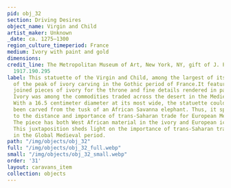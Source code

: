 ```yaml
---
pid: obj_32
section: Driving Desires
object_name: Virgin and Child
artist_maker: Unknown
_date: ca. 1275–1300
region_culture_timeperiod: France
medium: Ivory with paint and gold
dimensions: 
credit_line: The Metropolitan Museum of Art, New York, NY, gift of J. Pierpont Morgan,
  1917.190.295
label: This statuette of the Virgin and Child, among the largest of its kind, is demonstrative
  of the peak of ivory carving in the Gothic period of France.It features separately
  joined pieces of ivory for the throne and fine details rendered in paint and gold.
  Ivory was among the commodities traded across the desert in the Medieval period.
  With a 16.5 centimeter diameter at its most wide, the statuette could only have
  been carved from the tusk of an African Savanna elephant. Thus, it speaks directly
  to the distance and importance of trans-Saharan trade for European Medieval art.
  The piece has both West African material in the ivory and European iconography.
  This juxtaposition sheds light on the importance of trans-Saharan trade for Europe
  in the Global Medieval period.
path: "/img/objects/obj_32"
full: "/img/objects/obj_32_full.webp"
small: "/img/objects/obj_32_small.webp"
order: '31'
layout: caravans_item
collection: objects
---
```

